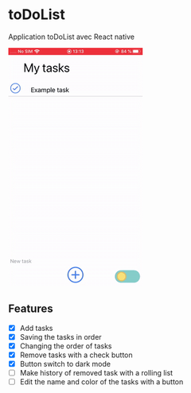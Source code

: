 # toDoList

Application toDoList avec React native

![Application Demo on Iphone 6s](assets/appAnimation.gif)

## Features

- [x] Add tasks
- [x] Saving the tasks in order
- [x] Changing the order of tasks
- [x] Remove tasks with a check button
- [x] Button switch to dark mode
- [ ] Make history of removed task with a rolling list
- [ ] Edit the name and color of the tasks with a button
